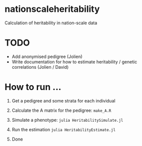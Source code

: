 # nationscaleheritability
Calculation of heritability in nation-scale  data

# TODO

* Add anonymised pedigree (Jolien)
* Write documentation for how to estimate heritability / genetic correlations (Jolien / David)


# How to run ...

1. Get a pedigree and some strata for each individual

2. Calculate the A matrix for the pedigree: `make_A.R`

3. Simulate a phenotype: `julia HeritabilitySimulate.jl`

4. Run the estimation `julia HeritabilityEstimate.jl`

5. Done


